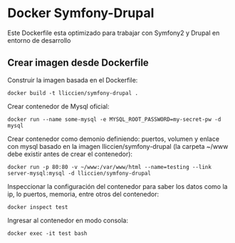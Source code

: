 Docker Symfony-Drupal
=====================

Este Dockerfile esta optimizado para trabajar con Symfony2 y Drupal en entorno de desarrollo 

Crear imagen desde Dockerfile
-----------------------------
Construir la imagen basada en el Dockerfile:

    docker build -t lliccien/symfony-drupal .

Crear contenedor de Mysql oficial:

    docker run --name some-mysql -e MYSQL_ROOT_PASSWORD=my-secret-pw -d mysql

Crear contenedor como demonio definiendo: puertos, volumen y enlace con mysql basado en la imagen lliccien/symfony-drupal (la carpeta ~/www debe existir antes de crear el contenedor):

    docker run -p 80:80 -v ~/www:/var/www/html --name=testing --link server-mysql:mysql -d lliccien/symfony-drupal

Inspeccionar la configuración del contenedor para saber los datos como la ip, lo puertos, memoria, entre otros del contenedor:

    docker inspect test

Ingresar al contenedor en modo consola:

    docker exec -it test bash

